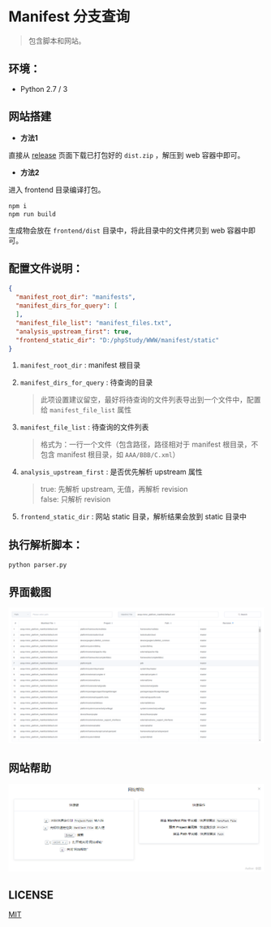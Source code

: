 # Manifest 分支查询

> 包含脚本和网站。

## 环境：

- Python 2.7 / 3

## 网站搭建

- **方法1**

直接从 [release](https://github.com/liying2008/manifest_revision_query/releases) 页面下载已打包好的 `dist.zip` ，解压到 web 容器中即可。

- **方法2**

进入 frontend 目录编译打包。

```shell
npm i
npm run build
```

生成物会放在 `frontend/dist` 目录中，将此目录中的文件拷贝到 web 容器中即可。


## 配置文件说明：

```json
{
  "manifest_root_dir": "manifests",
  "manifest_dirs_for_query": [
  ],
  "manifest_file_list": "manifest_files.txt",
  "analysis_upstream_first": true,
  "frontend_static_dir": "D:/phpStudy/WWW/manifest/static"
}
```

1. `manifest_root_dir` : manifest 根目录
2. `manifest_dirs_for_query` : 待查询的目录

    > 此项设置建议留空，最好将待查询的文件列表导出到一个文件中，配置给 `manifest_file_list` 属性
3. `manifest_file_list` : 待查询的文件列表

    > 格式为：一行一个文件（包含路径，路径相对于 manifest 根目录，不包含 manifest 根目录，如 `AAA/BBB/C.xml`）
4. `analysis_upstream_first` : 是否优先解析 upstream 属性 
 
    > true: 先解析 upstream, 无值，再解析 revision  
    > false: 只解析 revision
5. `frontend_static_dir` : 网站 static 目录，解析结果会放到 static 目录中

## 执行解析脚本：

```shell
python parser.py
```

## 界面截图

![截图](screenshots/screenshot.png)

## 网站帮助

![网站帮助](screenshots/web_help.png)

## LICENSE

[MIT](LICENSE)